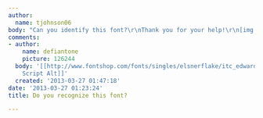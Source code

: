 ```yaml
---
author:
  name: tjohnson06
body: "Can you identify this font?\r\nThank you for your help!\r\n[img:sites/default/files/old-images/h1_6211.alt_2.png]"
comments:
- author:
    name: defiantone
    picture: 126244
  body: '[[http://www.fontshop.com/fonts/singles/elsnerflake/itc_edwardian_script_regular_alternate_ot/|Edwardian
    Script Alt]]'
  created: '2013-03-27 01:47:18'
date: '2013-03-27 01:23:24'
title: Do you recognize this font?

---
```

